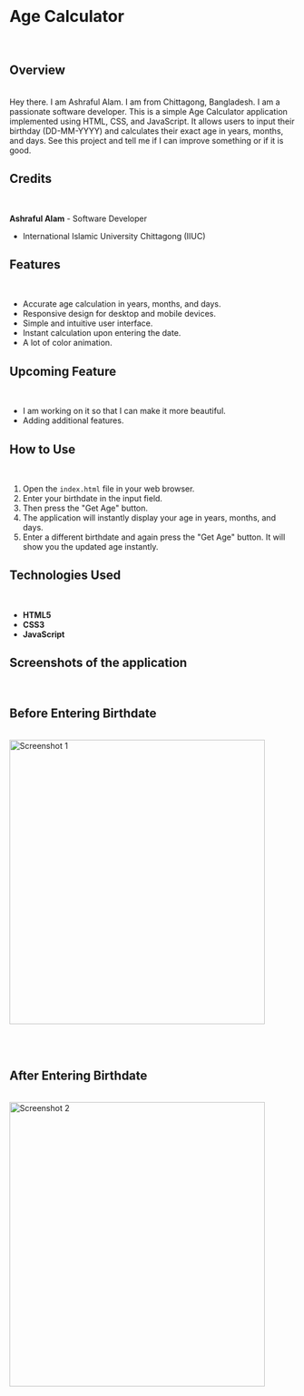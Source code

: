 <br>   
 
# Age Calculator

<br>  

## Overview
<br> 
Hey there. I am Ashraful Alam. I am from Chittagong, Bangladesh. I am a passionate software developer. This is a simple Age Calculator application implemented using HTML, CSS, and JavaScript. It allows users to input their birthday (DD-MM-YYYY) and calculates their exact age in years, months, and days. See this project and tell me if I can improve something or if it is good.

## Credits
<br> 

**Ashraful Alam** - Software Developer
- International Islamic University Chittagong (IIUC)

## Features
<br>

- Accurate age calculation in years, months, and days.
- Responsive design for desktop and mobile devices.
- Simple and intuitive user interface.
- Instant calculation upon entering the date.
- A lot of color animation.

## Upcoming Feature
<br> 

- I am working on it so that I can make it more beautiful. 
- Adding additional features.

## How to Use
<br> 

1. Open the `index.html` file in your web browser.
2. Enter your birthdate in the input field.
3. Then press the "Get Age" button. 
4. The application will instantly display your age in years, months, and days.
5. Enter a different birthdate and again press the "Get Age" button. It will show you the updated age instantly.

## Technologies Used
<br> 

- **HTML5**
- **CSS3**
- **JavaScript**

## Screenshots of the application
<br> 

## Before Entering Birthdate

<br> 

<img src="https://github.com/ashrafulalam005/Age-calculator-with-html-css-javascript/blob/main/Necessary%20img/before%20age%20input.png" alt="Screenshot 1" height="500" width="450">

<br> <br> 
## After Entering Birthdate

<br>

<img src="https://github.com/ashrafulalam005/Age-calculator-with-html-css-javascript/blob/main/Necessary%20img/after%20age%20input.png" alt="Screenshot 2" height="500" width="450">

<br> <br> 
